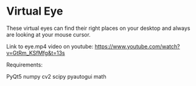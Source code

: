 # Virtual Eye
These virtual eyes can find their right places on your desktop and always are looking at your mouse cursor.

Link to eye.mp4 video on youtube:
https://www.youtube.com/watch?v=GtRm_KSfMfg&t=13s

Requirements:

PyQt5
numpy
cv2
scipy
pyautogui
math
